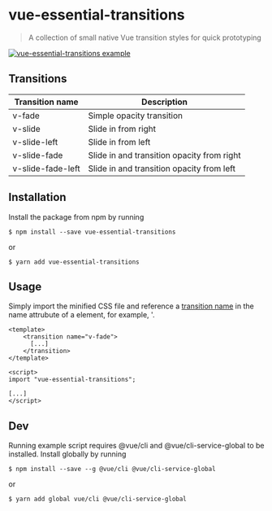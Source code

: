 # vue-essential-transitions

> A collection of small native Vue transition styles for quick prototyping

[![vue-essential-transitions example](https://codesandbox.io/static/img/play-codesandbox.svg)](https://codesandbox.io/s/rl27rwmxjo)

## Transitions

Transition name     | Description
--------------------|-----------
v-fade              | Simple opacity transition
v-slide             | Slide in from right
v-slide-left        | Slide in from left
v-slide-fade        | Slide in and transition opacity from right
v-slide-fade-left   | Slide in and transition opacity from left

## Installation

Install the package from npm by running

```
$ npm install --save vue-essential-transitions
```

or

```
$ yarn add vue-essential-transitions
```

## Usage

Simply import the minified CSS file and reference a [transition name](##Transitions) in the name attrubute of a <transition> element, for example, '<transition name="v-fade"><FadingEl /></transition>.

```
<template>
    <transition name="v-fade">
      [...]
    </transition>
</template>

<script>
import "vue-essential-transitions";

[...]
</script>
```

## Dev

Running example script requires @vue/cli and @vue/cli-service-global to be installed.
Install globally by running

```
$ npm install --save --g @vue/cli @vue/cli-service-global
```

or

```
$ yarn add global vue/cli @vue/cli-service-global
```
